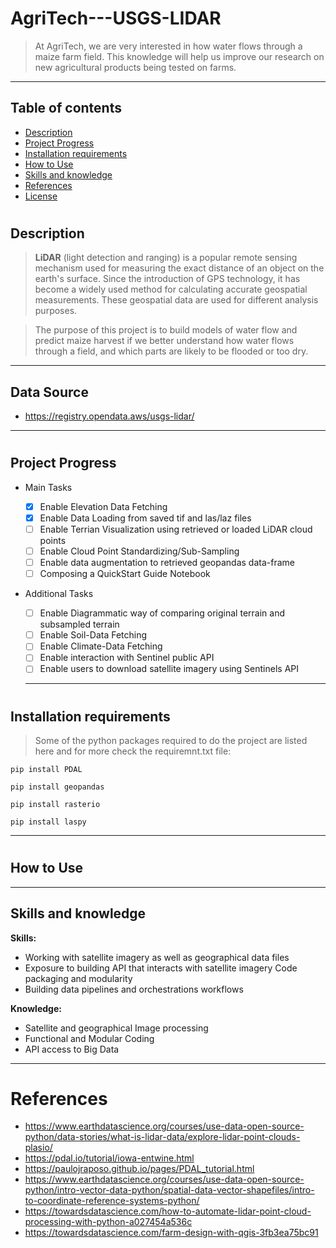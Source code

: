 # AgriTech---USGS-LIDAR


> At AgriTech, we are very interested in how water flows through a maize farm field. This knowledge will help us improve our research on new agricultural products being tested on farms.

---

## Table of contents

* [Description](#description)
* [Project Progress](#progress)
* [Installation requirements](#install)
* [How to Use](#use)
* [Skills and knowledge](#hint)
* [References](#refs)
* [License](#license)

# <a name='description'></a>
## Description
> **LiDAR** (light detection and ranging) is a popular remote sensing mechanism used for measuring the exact distance of an object on the earth's surface. Since the introduction of GPS technology, it has become a widely used method for calculating accurate geospatial measurements. These geospatial data are used for different analysis purposes.

> The purpose of this project is to build models of water flow and predict maize harvest if we better understand how water flows through a field, and which parts are likely to be flooded or too dry. 

---

## Data Source 
- https://registry.opendata.aws/usgs-lidar/

---

# <a name='progress'></a>

## Project Progress

* Main Tasks
  - [x] Enable Elevation Data Fetching
  - [x] Enable Data Loading from saved tif and las/laz files
  - [ ] Enable Terrian Visualization using retrieved or loaded LiDAR cloud points
  - [ ] Enable Cloud Point Standardizing/Sub-Sampling
  - [ ] Enable data augmentation to retrieved geopandas data-frame
  - [ ] Composing a QuickStart Guide Notebook

* Additional Tasks
  - [ ] Enable Diagrammatic way of comparing original terrain and subsampled terrain
  - [ ] Enable Soil-Data Fetching
  - [ ] Enable Climate-Data Fetching
  - [ ] Enable interaction with Sentinel public API
  - [ ] Enable users to download satellite imagery using Sentinels API

  ---

  # <a name='install'></a> 
## Installation requirements

  >Some of the python packages required to do the project are listed here and for more check the requiremnt.txt file:
  ```
pip install PDAL

pip install geopandas

pip install rasterio

pip install laspy

```
---

# <a name='use'></a>
## How to Use
  
---

<a name='hint'></a>

## Skills and knowledge

**Skills:**

- Working with satellite imagery as well as geographical data files
- Exposure to building API that interacts with satellite imagery
Code packaging and modularity
- Building data pipelines and orchestrations workflows

**Knowledge:**
- Satellite and geographical Image processing 
- Functional and Modular Coding
- API access to Big Data
 
---


# <a name='refs'></a>References
- https://www.earthdatascience.org/courses/use-data-open-source-python/data-stories/what-is-lidar-data/explore-lidar-point-clouds-plasio/
- https://pdal.io/tutorial/iowa-entwine.html
- https://paulojraposo.github.io/pages/PDAL_tutorial.html
- https://www.earthdatascience.org/courses/use-data-open-source-python/intro-vector-data-python/spatial-data-vector-shapefiles/intro-to-coordinate-reference-systems-python/
- https://towardsdatascience.com/how-to-automate-lidar-point-cloud-processing-with-python-a027454a536c
- https://towardsdatascience.com/farm-design-with-qgis-3fb3ea75bc91




